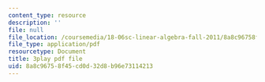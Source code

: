 ```yaml
---
content_type: resource
description: ''
file: null
file_location: /coursemedia/18-06sc-linear-algebra-fall-2011/8a8c96758f45cd0d32d8b96e73114213_vF7eyJ2g3kU.pdf
file_type: application/pdf
resourcetype: Document
title: 3play pdf file
uid: 8a8c9675-8f45-cd0d-32d8-b96e73114213
---
```

